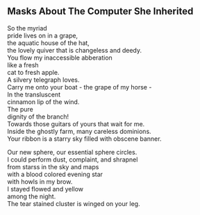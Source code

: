 Masks About The Computer She Inherited
--------------------------------------
So the myriad  
pride lives on in a grape,  
the aquatic house of the hat,  
the lovely quiver that is changeless and deedy.  
You flow my inaccessible abberation  
like a fresh  
cat to fresh apple.  
A silvery telegraph loves.  
Carry me onto your boat - the grape of my horse -  
In the transluscent  
cinnamon lip of the wind.  
The pure  
dignity of the branch!  
Towards those guitars of yours that wait for me.  
Inside the ghostly farm, many careless dominions.  
Your ribbon is a starry sky filled with obscene banner.  
  
Our new sphere, our essential sphere circles.  
I could perform dust, complaint, and shrapnel  
from starss in the sky and maps  
with a blood colored evening star  
with howls in my brow.  
I stayed flowed and yellow  
among the night.  
The tear stained cluster is winged on your leg.  

